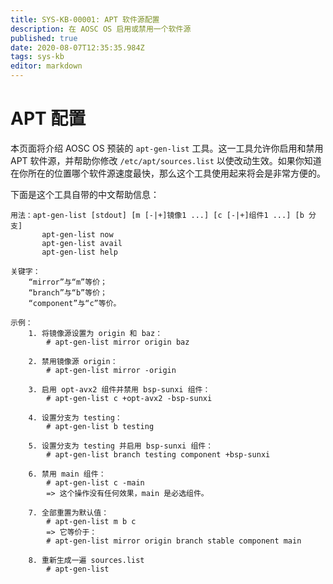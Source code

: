 ```yaml
---
title: SYS-KB-00001: APT 软件源配置
description: 在 AOSC OS 启用或禁用一个软件源
published: true
date: 2020-08-07T12:35:35.984Z
tags: sys-kb
editor: markdown
---
```


# APT 配置

本页面将介绍 AOSC OS 预装的 `apt-gen-list` 工具。这一工具允许你启用和禁用 APT 软件源，并帮助你修改 `/etc/apt/sources.list` 以使改动生效。如果你知道在你所在的位置哪个软件源速度最快，那么这个工具使用起来将会是非常方便的。

下面是这个工具自带的中文帮助信息：

``` plain
用法：apt-gen-list [stdout] [m [-|+]镜像1 ...] [c [-|+]组件1 ...] [b 分支]
       apt-gen-list now
       apt-gen-list avail
       apt-gen-list help

关键字：
    “mirror”与“m”等价；
    “branch”与“b”等价；
    “component”与“c”等价。

示例：
    1. 将镜像源设置为 origin 和 baz：
        # apt-gen-list mirror origin baz

    2. 禁用镜像源 origin：
        # apt-gen-list mirror -origin

    3. 启用 opt-avx2 组件并禁用 bsp-sunxi 组件：
        # apt-gen-list c +opt-avx2 -bsp-sunxi

    4. 设置分支为 testing：
        # apt-gen-list b testing

    5. 设置分支为 testing 并启用 bsp-sunxi 组件：
        # apt-gen-list branch testing component +bsp-sunxi

    6. 禁用 main 组件：
        # apt-gen-list c -main
        => 这个操作没有任何效果，main 是必选组件。

    7. 全部重置为默认值：
        # apt-gen-list m b c
        => 它等价于：
        # apt-gen-list mirror origin branch stable component main

    8. 重新生成一遍 sources.list
        # apt-gen-list

```
